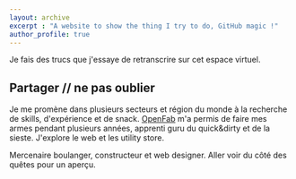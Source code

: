 ```yaml
---
layout: archive
excerpt : "A website to show the thing I try to do, GitHub magic !"
author_profile: true
---
```


Je fais des trucs que j'essaye de retranscrire sur cet espace virtuel.

## Partager // ne pas oublier

Je me promène dans plusieurs secteurs et région du monde à la recherche de skills, d'expérience et de snack.
[OpenFab](http://openfab.be) m'a permis de faire mes armes pendant plusieurs années, apprenti guru du quick&dirty et de la sieste. J'explore le web et les utility store.

Mercenaire boulanger, constructeur et web designer. Aller voir du côté des quêtes pour un aperçu.
